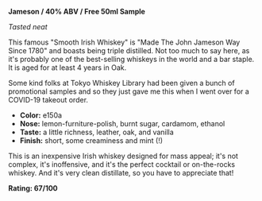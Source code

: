**Jameson / 40% ABV / Free 50ml Sample**

*Tasted neat*

This famous "Smooth Irish Whiskey" is "Made The John Jameson Way Since 1780" and boasts being triple distilled.  Not too much to say here, as it's probably one of the best-selling whiskeys in the world and a bar staple.  It is aged for at least 4 years in Oak.

Some kind folks at Tokyo Whiskey Library had been given a bunch of promotional samples and so they just gave me this when I went over for a COVID-19 takeout order.

* **Color:** e150a
* **Nose:** lemon-furniture-polish, burnt sugar, cardamom, ethanol
* **Taste:**  a little richness, leather, oak, and vanilla
* **Finish:** short, some creaminess and mint (!)

This is an inexpensive Irish whiskey designed for mass appeal; it's not complex, it's inoffensive, and it's the perfect cocktail or on-the-rocks whiskey.  And it's very clean distillate, so you have to appreciate that!

**Rating: 67/100**